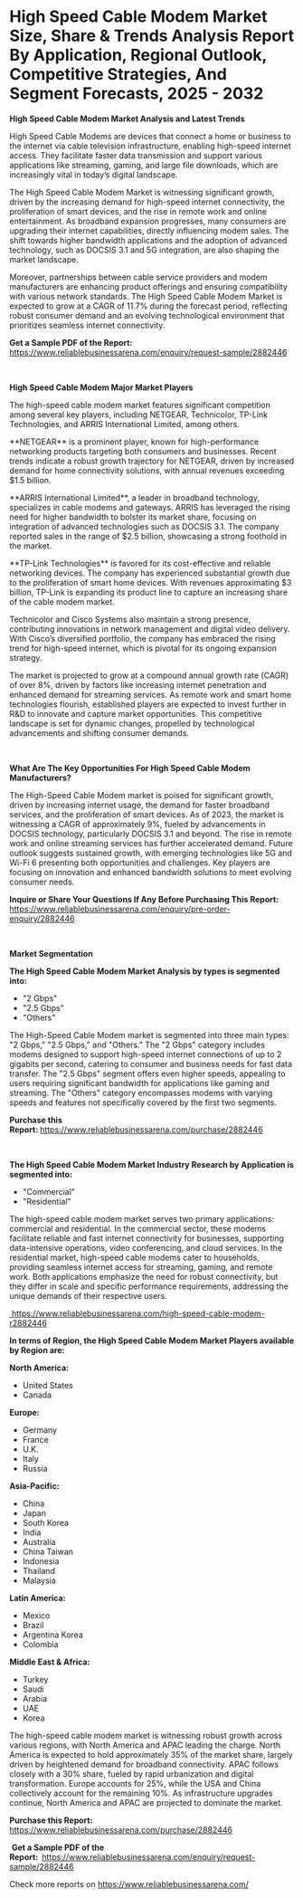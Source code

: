 <p><h1>High Speed Cable Modem Market Size, Share & Trends Analysis Report By Application, Regional Outlook, Competitive Strategies, And Segment Forecasts, 2025 - 2032</h1></p><p><strong>High Speed Cable Modem Market Analysis and Latest Trends</strong></p>
<p><p>High Speed Cable Modems are devices that connect a home or business to the internet via cable television infrastructure, enabling high-speed internet access. They facilitate faster data transmission and support various applications like streaming, gaming, and large file downloads, which are increasingly vital in today’s digital landscape. </p><p>The High Speed Cable Modem Market is witnessing significant growth, driven by the increasing demand for high-speed internet connectivity, the proliferation of smart devices, and the rise in remote work and online entertainment. As broadband expansion progresses, many consumers are upgrading their internet capabilities, directly influencing modem sales. The shift towards higher bandwidth applications and the adoption of advanced technology, such as DOCSIS 3.1 and 5G integration, are also shaping the market landscape.  </p><p>Moreover, partnerships between cable service providers and modem manufacturers are enhancing product offerings and ensuring compatibility with various network standards. The High Speed Cable Modem Market is expected to grow at a CAGR of 11.7% during the forecast period, reflecting robust consumer demand and an evolving technological environment that prioritizes seamless internet connectivity.</p></p>
<p><strong>Get a Sample PDF of the Report:&nbsp;</strong> <a href="https://www.reliablebusinessarena.com/enquiry/request-sample/2882446?utm_campaign=1841&utm_medium=2&utm_source=Github&utm_content=ia&utm_term=13032025&utm_id=high-speed-cable-modem">https://www.reliablebusinessarena.com/enquiry/request-sample/2882446</a></p>
<p>&nbsp;</p>
<p><strong>High Speed Cable Modem Major Market Players</strong></p>
<p><p>The high-speed cable modem market features significant competition among several key players, including NETGEAR, Technicolor, TP-Link Technologies, and ARRIS International Limited, among others. </p><p>**NETGEAR** is a prominent player, known for high-performance networking products targeting both consumers and businesses. Recent trends indicate a robust growth trajectory for NETGEAR, driven by increased demand for home connectivity solutions, with annual revenues exceeding $1.5 billion.</p><p>**ARRIS International Limited**, a leader in broadband technology, specializes in cable modems and gateways. ARRIS has leveraged the rising need for higher bandwidth to bolster its market share, focusing on integration of advanced technologies such as DOCSIS 3.1. The company reported sales in the range of $2.5 billion, showcasing a strong foothold in the market.</p><p>**TP-Link Technologies** is favored for its cost-effective and reliable networking devices. The company has experienced substantial growth due to the proliferation of smart home devices. With revenues approximating $3 billion, TP-Link is expanding its product line to capture an increasing share of the cable modem market.</p><p>Technicolor and Cisco Systems also maintain a strong presence, contributing innovations in network management and digital video delivery. With Cisco’s diversified portfolio, the company has embraced the rising trend for high-speed internet, which is pivotal for its ongoing expansion strategy.</p><p>The market is projected to grow at a compound annual growth rate (CAGR) of over 8%, driven by factors like increasing internet penetration and enhanced demand for streaming services. As remote work and smart home technologies flourish, established players are expected to invest further in R&D to innovate and capture market opportunities. This competitive landscape is set for dynamic changes, propelled by technological advancements and shifting consumer demands.</p></p>
<p>&nbsp;</p>
<p><strong>What Are The Key Opportunities For High Speed Cable Modem Manufacturers?</strong></p>
<p><p>The High-Speed Cable Modem market is poised for significant growth, driven by increasing internet usage, the demand for faster broadband services, and the proliferation of smart devices. As of 2023, the market is witnessing a CAGR of approximately 9%, fueled by advancements in DOCSIS technology, particularly DOCSIS 3.1 and beyond. The rise in remote work and online streaming services has further accelerated demand. Future outlook suggests sustained growth, with emerging technologies like 5G and Wi-Fi 6 presenting both opportunities and challenges. Key players are focusing on innovation and enhanced bandwidth solutions to meet evolving consumer needs.</p></p>
<p><strong>Inquire or Share Your Questions If Any Before Purchasing This Report:</strong> <a href="https://www.reliablebusinessarena.com/enquiry/pre-order-enquiry/2882446?utm_campaign=1841&utm_medium=2&utm_source=Github&utm_content=ia&utm_term=13032025&utm_id=high-speed-cable-modem">https://www.reliablebusinessarena.com/enquiry/pre-order-enquiry/2882446</a></p>
<p>&nbsp;</p>
<p><strong>Market Segmentation</strong></p>
<p><strong>The High Speed Cable Modem Market Analysis by types is segmented into:</strong></p>
<p><ul><li>"2 Gbps"</li><li>"2.5 Gbps"</li><li>"Others"</li></ul></p>
<p><p>The High-Speed Cable Modem market is segmented into three main types: "2 Gbps," "2.5 Gbps," and "Others." The "2 Gbps" category includes modems designed to support high-speed internet connections of up to 2 gigabits per second, catering to consumer and business needs for fast data transfer. The "2.5 Gbps" segment offers even higher speeds, appealing to users requiring significant bandwidth for applications like gaming and streaming. The "Others" category encompasses modems with varying speeds and features not specifically covered by the first two segments.</p></p>
<p><strong>Purchase this Report:&nbsp;</strong><a href="https://www.reliablebusinessarena.com/purchase/2882446?utm_campaign=1841&utm_medium=2&utm_source=Github&utm_content=ia&utm_term=13032025&utm_id=high-speed-cable-modem">https://www.reliablebusinessarena.com/purchase/2882446</a></p>
<p>&nbsp;</p>
<p><strong>The High Speed Cable Modem Market Industry Research by Application is segmented into:</strong></p>
<p><ul><li>"Commercial"</li><li>"Residential"</li></ul></p>
<p><p>The high-speed cable modem market serves two primary applications: commercial and residential. In the commercial sector, these modems facilitate reliable and fast internet connectivity for businesses, supporting data-intensive operations, video conferencing, and cloud services. In the residential market, high-speed cable modems cater to households, providing seamless internet access for streaming, gaming, and remote work. Both applications emphasize the need for robust connectivity, but they differ in scale and specific performance requirements, addressing the unique demands of their respective users.</p></p>
<p><a href="https://www.reliablebusinessarena.com/high-speed-cable-modem-r2882446?utm_campaign=1841&utm_medium=2&utm_source=Github&utm_content=ia&utm_term=13032025&utm_id=high-speed-cable-modem">&nbsp;https://www.reliablebusinessarena.com/high-speed-cable-modem-r2882446</a></p>
<p><strong>In terms of Region, the High Speed Cable Modem Market Players available by Region are:</strong></p>
<p>
    <p> <strong> North America: </strong>
        <ul>
            <li>United States</li>
            <li>Canada</li>
        </ul>
        </p> 
    <p> <strong> Europe: </strong>
        <ul>
            <li>Germany</li>
            <li>France</li>
            <li>U.K.</li>
            <li>Italy</li>
            <li>Russia</li>
        </ul>
        </p> 
    <p> <strong> Asia-Pacific: </strong>
        <ul>
            <li>China</li>
            <li>Japan</li>
            <li>South Korea</li>
            <li>India</li>
            <li>Australia</li>
            <li>China Taiwan</li>
            <li>Indonesia</li>
            <li>Thailand</li>
            <li>Malaysia</li>
        </ul>
        </p> 
    <p> <strong> Latin America: </strong>
        <ul>
            <li>Mexico</li>
            <li>Brazil</li>
            <li>Argentina Korea</li>
            <li>Colombia</li>
        </ul>
        </p> 
    <p> <strong> Middle East & Africa: </strong>
        <ul>
            <li>Turkey</li>
            <li>Saudi</li>
            <li>Arabia</li>
            <li>UAE</li>
            <li>Korea</li>
        </ul>
    </p>
    </p>
<p><p>The high-speed cable modem market is witnessing robust growth across various regions, with North America and APAC leading the charge. North America is expected to hold approximately 35% of the market share, largely driven by heightened demand for broadband connectivity. APAC follows closely with a 30% share, fueled by rapid urbanization and digital transformation. Europe accounts for 25%, while the USA and China collectively account for the remaining 10%. As infrastructure upgrades continue, North America and APAC are projected to dominate the market.</p></p>
<p><strong>Purchase this Report: </strong><a href="https://www.reliablebusinessarena.com/purchase/2882446?utm_campaign=1841&utm_medium=2&utm_source=Github&utm_content=ia&utm_term=13032025&utm_id=high-speed-cable-modem">https://www.reliablebusinessarena.com/purchase/2882446</a></p>
<p>&nbsp;<strong>Get a Sample PDF of the Report:&nbsp;&nbsp;</strong><a href="https://www.reliablebusinessarena.com/enquiry/request-sample/2882446?utm_campaign=1841&utm_medium=2&utm_source=Github&utm_content=ia&utm_term=13032025&utm_id=high-speed-cable-modem">https://www.reliablebusinessarena.com/enquiry/request-sample/2882446</a></p>
<p><strong></strong></p>
<p>Check more reports on <a href="https://www.reliablebusinessarena.com/?utm_campaign=1841&utm_medium=2&utm_source=Github&utm_content=ia&utm_term=13032025&utm_id=high-speed-cable-modem">https://www.reliablebusinessarena.com/</a></p>